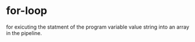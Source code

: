 # for-loop
for exicuting the statment of the program
variable value string into an array in the pipeline.
